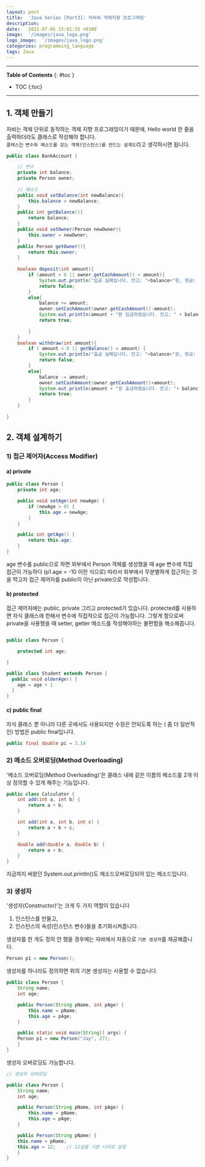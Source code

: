 ```yaml
---
layout: post
title:  'Java Series [Part3]: 자바와 객체지향 프로그래밍'
description: 
date:   2021-07-05 15:01:35 +0300
image:  '/images/java_logo.png'
logo_image:  '/images/java_logo.png'
categories: programming_language
tags: Java
---
```

---

**Table of Contents**
{: #toc }
*  TOC
{:toc}

---


## 1. 객체 만들기  
자바는 객체 단위로 동작하는 객체 지향 프로그래밍이기 때문에, Hello world 한 줄을 출력하더라도 클래스로 작성해야 합니다.  
`클래스`는 `변수와 메소드를 갖는 객체(인스턴스)를 만드는 설계도`라고 생각하시면 됩니다.

```java
public class BankAccount {

    // 변수
    private int balance;
    private Person owner;
    
    // 메소드
    public void setBalance(int newBalance){
        this.balance = newBalance;
    }
    public int getBalance(){
        return balance;
    }
    public void setOwner(Person newOwner){
        this.owner = newOwner;
    }
    public Person getOwner(){
        return this.owner;
    }
    
    boolean deposit(int amount){
        if (amount < 0 || owner.getCashAmount() < amount){
            System.out.println("입금 실패입니다. 잔고: "+balance+"원, 현금: "+owner.getCashAmount()+"원");
            return false;
        }
        else{
            balance += amount;
            owner.setCashAmount(owner.getCashAmount()-amount);
            System.out.println(amount + "원 입금하였습니다. 잔고: " + balance + "원, 현금: " + owner.getCashAmount() + "원");
            return true;
            
        }
    }
    boolean withdraw(int amount){
        if ( amount < 0 || getBalance() < amount) {
            System.out.println("출금 실패입니다. 잔고: "+balance+"원, 현금: "+owner.getCashAmount()+"원");
            return false;
        }
        else{
            balance -= amount;
            owner.setCashAmount(owner.getCashAmount()+amount);
            System.out.println(amount + "원 출금하였습니다. 잔고: "+ balance + "원, 현금: " + owner.getCashAmount() + "원");
            return true;
        }
    }
    
}
```

## 2. 객체 설계하기  

### 1) 접근 제어자(Access Modifier)  

#### a) private

```java
public class Person {
    private int age;

    public void setAge(int newAge) {
        if (newAge > 0) {
            this.age = newAge;
        }
    }

    public int getAge() {
        return this.age;
    }
}
```  

age 변수를 public으로 하면 외부에서 Person 객체를 생성했을 때 age 변수에 직접 접근이 가능하다 (p1.age = -10 이런 식으로) 따라서 외부에서 무분별하게 접근하는 것을 막고자 
접근 제어자를 public이 아닌 private으로 작성합니다.  

#### b) protected

접근 제어자에는 public, private 그리고 protected가 있습니다. protected를 사용하면 자식 클래스에 한해서 변수에 직접적으로 접근이 가능합니다. 그렇게 함으로써 private을 사용했을 때 setter, getter 메소드를 작성해야하는 불편함을 해소해줍니다.

```java  

public class Person {

    protected int age;

}

public class Student extends Person {
  public void olderAge() {
    age = age + 1
  }
}
```

#### c) public final

자식 클래스 뿐 아니라 다른 곳에서도 사용되지만 수정은 안되도록 하는 ( 좀 더 일반적인) 방법은 public final입니다.

```java
public final double pi = 3.14
```

### 2) 메소드 오버로딩(Method Overloading)  

'메소드 오버로딩(Method Overloading)'은 클래스 내에 같은 이름의 메소드를 2개 이상 정의할 수 있게 해주는 기능입니다.  

```java
public class Calculator {
    int add(int a, int b) {
        return a + b;
    }

    int add(int a, int b, int c) {
        return a + b + c;
    }

    double add(double a, double b) {
        return a + b;
    }
}
```  

지금까지 써왔던 System.out.println()도 메소드오버로딩되어 있는 메소드입니다.

### 3) 생성자

'생성자(Constructor)'는 크게 두 가지 역할이 있습니다

1. 인스턴스를 만들고,
2. 인스턴스의 속성(인스턴스 변수)들을 초기화시켜줍니다.

생성자를 한 개도 정의 안 했을 경우에는 자바에서 자동으로 `기본 생성자`를 제공해줍니다. 

```java
Person p1 = new Person();
```  

생성자를 하나라도 정의하면 위의 기본 생성자는 사용할 수 없습니다.  

```java
public class Person {
    String name;
    int age;

    public Person(String pName, int pAge) {
        this.name = pName;
        this.age = pAge;
    }

    public static void main(String[] args) {
    Person p1 = new Person("Jay", 27);
    }
}  
```   

생성자 오버로딩도 가능합니다.  

```java
// 생성자 오버로딩

public class Person {
    String name;
    int age;

    public Person(String pName, int pAge) {
        this.name = pName;
        this.age = pAge;
    }

    public Person(String pName) {
    this.name = pName;
    this.age = 12;    // 12살을 기본 나이로 설정
    }
}
```

